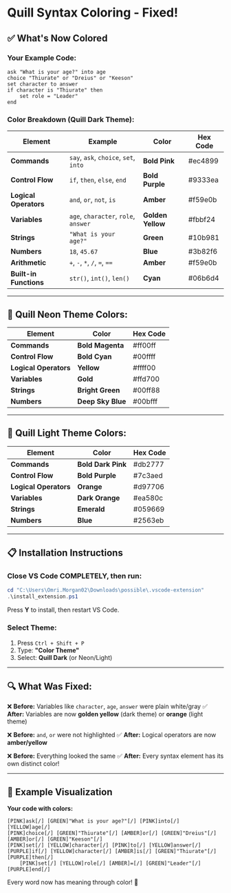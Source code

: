 # Quill Syntax Coloring - Fixed!

## ✅ What's Now Colored

### Your Example Code:
```Quill
ask "What is your age?" into age
choice "Thiurate" or "Dreius" or "Keeson"
set character to answer
if character is "Thiurate" then
    set role = "Leader"
end
```

### Color Breakdown (Quill Dark Theme):

| Element | Example | Color | Hex Code |
|---------|---------|-------|----------|
| **Commands** | `say`, `ask`, `choice`, `set`, `into` | **Bold Pink** | #ec4899 |
| **Control Flow** | `if`, `then`, `else`, `end` | **Bold Purple** | #9333ea |
| **Logical Operators** | `and`, `or`, `not`, `is` | **Amber** | #f59e0b |
| **Variables** | `age`, `character`, `role`, `answer` | **Golden Yellow** | #fbbf24 |
| **Strings** | `"What is your age?"` | **Green** | #10b981 |
| **Numbers** | `18`, `45.67` | **Blue** | #3b82f6 |
| **Arithmetic** | `+`, `-`, `*`, `/`, `=`, `==` | **Amber** | #f59e0b |
| **Built-in Functions** | `str()`, `int()`, `len()` | **Cyan** | #06b6d4 |

---

## 🎨 Quill Neon Theme Colors:

| Element | Color | Hex Code |
|---------|-------|----------|
| **Commands** | **Bold Magenta** | #ff00ff |
| **Control Flow** | **Bold Cyan** | #00ffff |
| **Logical Operators** | **Yellow** | #ffff00 |
| **Variables** | **Gold** | #ffd700 |
| **Strings** | **Bright Green** | #00ff88 |
| **Numbers** | **Deep Sky Blue** | #00bfff |

---

## 🌅 Quill Light Theme Colors:

| Element | Color | Hex Code |
|---------|-------|----------|
| **Commands** | **Bold Dark Pink** | #db2777 |
| **Control Flow** | **Bold Purple** | #7c3aed |
| **Logical Operators** | **Orange** | #d97706 |
| **Variables** | **Dark Orange** | #ea580c |
| **Strings** | **Emerald** | #059669 |
| **Numbers** | **Blue** | #2563eb |

---

## 📋 Installation Instructions

### Close VS Code COMPLETELY, then run:

```powershell
cd "C:\Users\Omri.Morgan02\Downloads\possible\.vscode-extension"
.\install_extension.ps1
```

Press **Y** to install, then restart VS Code.

### Select Theme:

1. Press `Ctrl + Shift + P`
2. Type: **"Color Theme"**
3. Select: **Quill Dark** (or Neon/Light)

---

## 🔍 What Was Fixed:

❌ **Before:** Variables like `character`, `age`, `answer` were plain white/gray
✅ **After:** Variables are now **golden yellow** (dark theme) or **orange** (light theme)

❌ **Before:** `and`, `or` were not highlighted
✅ **After:** Logical operators are now **amber/yellow**

❌ **Before:** Everything looked the same
✅ **After:** Every syntax element has its own distinct color!

---

## 🎯 Example Visualization

**Your code with colors:**

```
[PINK]ask[/] [GREEN]"What is your age?"[/] [PINK]into[/] [YELLOW]age[/]
[PINK]choice[/] [GREEN]"Thiurate"[/] [AMBER]or[/] [GREEN]"Dreius"[/] [AMBER]or[/] [GREEN]"Keeson"[/]
[PINK]set[/] [YELLOW]character[/] [PINK]to[/] [YELLOW]answer[/]
[PURPLE]if[/] [YELLOW]character[/] [AMBER]is[/] [GREEN]"Thiurate"[/] [PURPLE]then[/]
    [PINK]set[/] [YELLOW]role[/] [AMBER]=[/] [GREEN]"Leader"[/]
[PURPLE]end[/]
```

Every word now has meaning through color! 🎨
